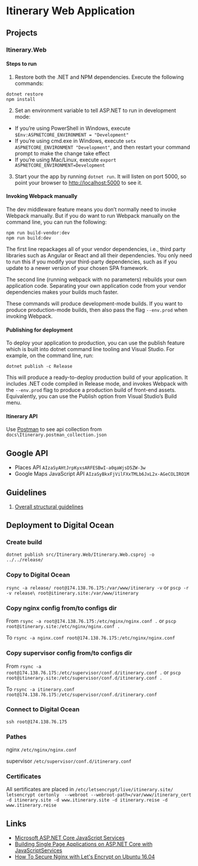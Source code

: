 ﻿# Itinerary Web Application

## Projects
### Itinerary.Web
#### Steps to run ####
1. Restore both the .NET and NPM dependencies. Execute the following commands:
```
dotnet restore
npm install
```
2. Set an environment variable to tell ASP.NET to run in development mode:
* If you’re using PowerShell in Windows, execute ```$Env:ASPNETCORE_ENVIRONMENT = "Development"```
* If you’re using cmd.exe in Windows, execute ```setx ASPNETCORE_ENVIRONMENT "Development"```, and then restart your command prompt to make the change take effect
* If you’re using Mac/Linux, execute ```export ASPNETCORE_ENVIRONMENT=Development```
3. Start your the app by running ```dotnet run```. It will listen on port 5000, so point your browser to [http://localhost:5000](http://localhost:5000) to see it.

#### Invoking Webpack manually ####
The dev middleware feature means you don’t normally need to invoke Webpack manually. But if you do want to run Webpack manually on the command line, you can run the following:

```
npm run build-vendor:dev
npm run build:dev
```

The first line repackages all of your vendor dependencies, i.e., third party libraries such as Angular or React and all their dependencies. You only need to run this if you modify your third-party dependencies, such as if you update to a newer version of your chosen SPA framework.

The second line (running webpack with no parameters) rebuilds your own application code. Separating your own application code from your vendor dependencies makes your builds much faster.

These commands will produce development-mode builds. If you want to produce production-mode builds, then also pass the flag ```--env.prod``` when invoking Webpack.

#### Publishing for deployment ####

To deploy your application to production, you can use the publish feature which is built into dotnet command line tooling and Visual Studio. For example, on the command line, run:

```
dotnet publish -c Release
```

This will produce a ready-to-deploy production build of your application. It includes .NET code compiled in Release mode, and invokes Webpack with the ```--env.prod``` flag to produce a production build of front-end assets. Equivalently, you can use the Publish option from Visual Studio’s Build menu.

#### Itinerary API ####
Use [Postman](https://www.getpostman.com/) to see api collection from ```docs\Itinerary.postman_collection.json```

## Google API
* Places API ```AIzaSyAHtJrpKyxsARFESBwI-a0qaWjsD5ZW-3w```
* Google Maps JavaScript API ```AIzaSyBkxFjVilFXxTMLb6JxL2x-AGeCOLIRO1M```

## Guidelines ##
1. [Overall structural guidelines](https://angular.io/docs/ts/latest/guide/style-guide.html#!#file-tree)

## Deployment to Digital Ocean

### Create build
```dotnet publish src/Itinerary.Web/Itinerary.Web.csproj -o ../../release/```

### Copy to Digital Ocean
```rsync -a release/ root@174.138.76.175:/var/www/itinerary -v```
or
```pscp -r -v release\ root@itinerary.site:/var/www/itinerary```

### Copy nginx config from/to configs dir
From ```rsync -a root@174.138.76.175:/etc/nginx/nginx.conf .```
or ```pscp root@itinerary.site:/etc/nginx/nginx.conf .```

To ```rsync -a nginx.conf root@174.138.76.175:/etc/nginx/nginx.conf```

### Copy supervisor config from/to configs dir
From ```rsync -a root@174.138.76.175:/etc/supervisor/conf.d/itinerary.conf .```
or ```pscp root@itinerary.site:/etc/supervisor/conf.d/itinerary.conf .```

To ```rsync -a itinerary.conf root@174.138.76.175:/etc/supervisor/conf.d/itinerary.conf```

### Connect to Digital Ocean
```ssh root@174.138.76.175```

### Pathes
nginx ```/etc/nginx/nginx.conf```

supervisor ```/etc/supervisor/conf.d/itinerary.conf```

### Certificates
All sertificates are placed in ```/etc/letsencrypt/live/itinerary.site/```
```letsencrypt certonly  --webroot --webroot-path=/var/www/itinerary_cert -d itinerary.site -d www.itinerary.site -d itinerary.reise -d www.itinerary.reise```

## Links
* [Microsoft ASP.NET Core JavaScript Services](https://github.com/aspnet/JavaScriptServices)
* [Building Single Page Applications on ASP.NET Core with JavaScriptServices](https://blogs.msdn.microsoft.com/webdev/2017/02/14/building-single-page-applications-on-asp-net-core-with-javascriptservices/)
* [How To Secure Nginx with Let's Encrypt on Ubuntu 16.04](https://www.digitalocean.com/community/tutorials/how-to-secure-nginx-with-let-s-encrypt-on-ubuntu-16-04)
